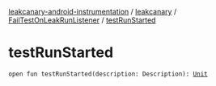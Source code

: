 [leakcanary-android-instrumentation](../../index.md) / [leakcanary](../index.md) / [FailTestOnLeakRunListener](index.md) / [testRunStarted](./test-run-started.md)

# testRunStarted

`open fun testRunStarted(description: Description): `[`Unit`](https://kotlinlang.org/api/latest/jvm/stdlib/kotlin/-unit/index.html)